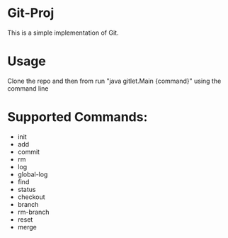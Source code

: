 # Git-Proj
This is a simple implementation of Git.

# Usage
Clone the repo and then from run "java gitlet.Main {command}" using the command line

# Supported Commands:
- init
- add
- commit
- rm
- log
- global-log
- find
- status
- checkout
- branch
- rm-branch
- reset
- merge
